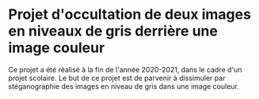 # Projet d'occultation de deux images en niveaux de gris derrière une image couleur

Ce projet a été réalisé à la fin de l'année 2020-2021, dans le cadre d'un projet scolaire. Le but de ce projet est de parvenir à dissimuler par stéganographie des images en niveau de gris dans une image couleur.
